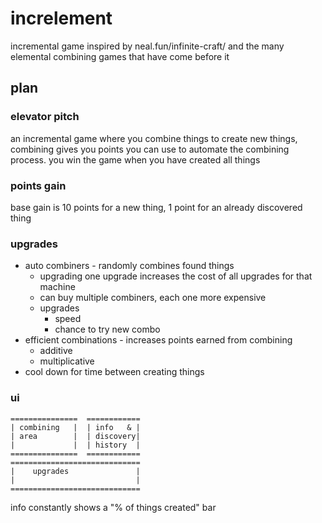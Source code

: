 # increlement
incremental game inspired by neal.fun/infinite-craft/ and the many elemental combining games that have come before it

## plan

### elevator pitch

an incremental game where you combine things to create new things, combining gives you points you can use to automate the combining process. you win the game when you have created all things

### points gain

base gain is 10 points for a new thing, 1 point for an already discovered thing

### upgrades

- auto combiners - randomly combines found things
    - upgrading one upgrade increases the cost of all upgrades for that machine
    - can buy multiple combiners, each one more expensive
    - upgrades 
        - speed 
        - chance to try new combo
- efficient combinations - increases points earned from combining
    - additive
    - multiplicative
- cool down for time between creating things

### ui

```
===============  ============
| combining   |  | info   & |
| area        |  | discovery|
|             |  | history  |
===============  ============
=============================
|    upgrades               |
|                           |
=============================
```

info constantly shows a "% of things created" bar
